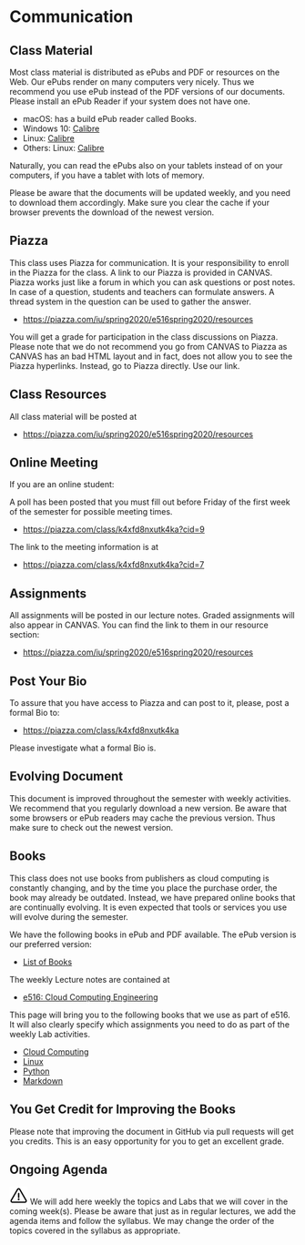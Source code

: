 # Communication

## Class Material

Most class material is distributed as ePubs and PDF or resources on the
Web. Our ePubs render on many computers very nicely. Thus we recommend you
use ePub instead of the PDF versions of our documents. Please install an
ePub Reader if your system does not have one.

  * macOS: has a build ePub reader called Books. 
  * Windows 10: [Calibre](https://calibre-ebook.com/)
  * Linux: [Calibre](https://calibre-ebook.com/)
  * Others: Linux: [Calibre](https://calibre-ebook.com/)
  
Naturally, you can read the ePubs also on your tablets instead of on your
computers, if you have a tablet with lots of memory.

Please be aware that the documents will be updated weekly, and you need
to download them accordingly. Make sure you clear the cache if your
browser prevents the download of the newest version.

## Piazza

This class uses Piazza for communication. It is your responsibility to
enroll in the Piazza for the class. A link to our Piazza is provided in
CANVAS. Piazza works just like a forum in which you can ask questions or
post notes. In case of a question, students and teachers can formulate
answers. A thread system in the question can be used to gather the
answer.

<!--
* <https://piazza.com/iu/fall2019/e516fall19>
-->

* <https://piazza.com/iu/spring2020/e516spring2020/resources>


You will get a grade for participation in the class discussions on
Piazza. Please note that we do not recommend you go from CANVAS to
Piazza as CANVAS has an bad HTML layout and in fact, does not allow you to see
the Piazza hyperlinks. Instead, go to Piazza directly. Use our link.

## Class Resources

All class material will be posted at

* <https://piazza.com/iu/spring2020/e516spring2020/resources>

## Online Meeting

If you are an online student:

A poll has been posted that you must fill out before Friday of the first
week of the semester for possible meeting times.

* <https://piazza.com/class/k4xfd8nxutk4ka?cid=9>

The link to the meeting information is at 

* <https://piazza.com/class/k4xfd8nxutk4ka?cid=7>

## Assignments

All assignments will be posted in our lecture notes. Graded assignments
will also appear in CANVAS. You can find the link to them in our
resource section:

* <https://piazza.com/iu/spring2020/e516spring2020/resources>

## Post Your Bio

To assure that you have access to Piazza and can post to it, please,
post a formal Bio to:

* <https://piazza.com/class/k4xfd8nxutk4ka>

Please investigate what a formal Bio is. 

## Evolving Document

This document is improved throughout the semester with weekly
activities. We recommend that you regularly download a new version. Be
aware that some browsers or ePub readers may cache the previous version.
Thus make sure to check out the newest version.


## Books

This class does not use books from publishers as cloud computing is
constantly changing, and by the time you place the purchase order, the
book may already be outdated. Instead, we have prepared online books
that are continually evolving. It is even expected that tools or
services you use will evolve during the semester. 

We have the following books in ePub and PDF available. The ePub version
is our preferred version:

* [List of Books](https://laszewski.github.io/#books)

The weekly Lecture notes are contained at

* [e516: Cloud Computing Engineering](https://laszewski.github.io/book/e516/)


This page will bring you to the following books that we use as part of
e516. It will also clearly specify which assignments you need to do as
part of the weekly Lab activities.

* [Cloud Computing](https://laszewski.github.io/book/cloud/)
* [Linux](https://laszewski.github.io/book/linux/)
* [Python](https://laszewski.github.io/book/python/)
* [Markdown](https://laszewski.github.io/book/writing/)

## You Get Credit for Improving the Books

Please note that improving the document in GitHub via pull requests will
get you credits. This is an easy opportunity for you to get an excellent
grade.

## Ongoing Agenda

![Construction](images/warning.png)  We will add here weekly
the topics and Labs that we will cover in the coming week(s). Please be
aware that just as in regular lectures, we add the agenda items and
follow the syllabus. We may change the order of the topics covered in
the syllabus as appropriate.


